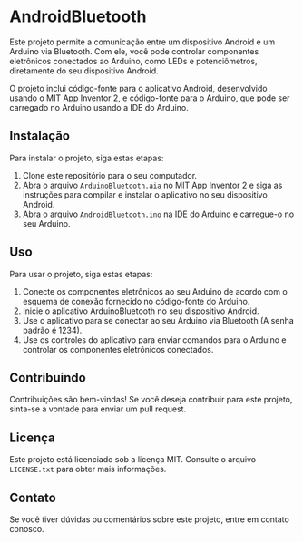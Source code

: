 # AndroidBluetooth

Este projeto permite a comunicação entre um dispositivo Android e um Arduino via Bluetooth. Com ele, você pode controlar componentes eletrônicos conectados ao Arduino, como LEDs e potenciômetros, diretamente do seu dispositivo Android.

O projeto inclui código-fonte para o aplicativo Android, desenvolvido usando o MIT App Inventor 2, e código-fonte para o Arduino, que pode ser carregado no Arduino usando a IDE do Arduino.

## Instalação

Para instalar o projeto, siga estas etapas:

1. Clone este repositório para o seu computador.
2. Abra o arquivo `ArduinoBluetooth.aia` no MIT App Inventor 2 e siga as instruções para compilar e instalar o aplicativo no seu dispositivo Android.
3. Abra o arquivo `AndroidBluetooth.ino` na IDE do Arduino e carregue-o no seu Arduino.

## Uso

Para usar o projeto, siga estas etapas:

1. Conecte os componentes eletrônicos ao seu Arduino de acordo com o esquema de conexão fornecido no código-fonte do Arduino.
2. Inicie o aplicativo ArduinoBluetooth no seu dispositivo Android.
3. Use o aplicativo para se conectar ao seu Arduino via Bluetooth (A senha padrão é 1234).
4. Use os controles do aplicativo para enviar comandos para o Arduino e controlar os componentes eletrônicos conectados.

## Contribuindo

Contribuições são bem-vindas! Se você deseja contribuir para este projeto, sinta-se à vontade para enviar um pull request.

## Licença

Este projeto está licenciado sob a licença MIT. Consulte o arquivo `LICENSE.txt` para obter mais informações.

## Contato

Se você tiver dúvidas ou comentários sobre este projeto, entre em contato conosco.